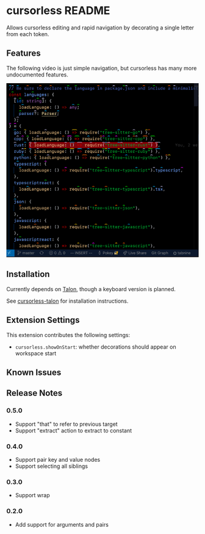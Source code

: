 # cursorless README

Allows cursorless editing and rapid navigation by decorating a single letter
from each token.

## Features

The following video is just simple navigation, but cursorless has many more
undocumented features.

![main-demo](images/main-demo.gif)

## Installation

Currently depends on [Talon](https://talonvoice.com/), though a keyboard
version is planned.

See [cursorless-talon](https://github.com/pokey/cursorless-talon) for installation instructions.

## Extension Settings

This extension contributes the following settings:

* `cursorless.showOnStart`: whether decorations should appear on workspace start

## Known Issues

## Release Notes

### 0.5.0
- Support "that" to refer to previous target
- Support "extract" action to extract to constant

### 0.4.0
- Support pair key and value nodes
- Support selecting all siblings

### 0.3.0
- Support wrap

### 0.2.0
- Add support for arguments and pairs